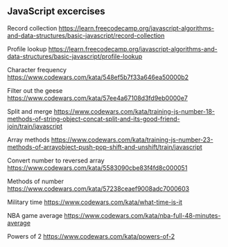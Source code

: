 ## JavaScript excercises

Record collection
https://learn.freecodecamp.org/javascript-algorithms-and-data-structures/basic-javascript/record-collection

Profile lookup
https://learn.freecodecamp.org/javascript-algorithms-and-data-structures/basic-javascript/profile-lookup

Character frequency
https://www.codewars.com/kata/548ef5b7f33a646ea50000b2

Filter out the geese
https://www.codewars.com/kata/57ee4a67108d3fd9eb0000e7

Split and merge
https://www.codewars.com/kata/training-js-number-18-methods-of-string-object-concat-split-and-its-good-friend-join/train/javascript

Array methods
https://www.codewars.com/kata/training-js-number-23-methods-of-arrayobject-push-pop-shift-and-unshift/train/javascript

Convert number to reversed array
https://www.codewars.com/kata/5583090cbe83f4fd8c000051

Methods of number 
https://www.codewars.com/kata/57238ceaef9008adc7000603

Military time
https://www.codewars.com/kata/what-time-is-it

NBA game average
https://www.codewars.com/kata/nba-full-48-minutes-average

Powers of 2
https://www.codewars.com/kata/powers-of-2